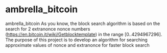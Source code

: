 # ambrella_bitcoin
ambrella_bitcoin
As you know, the block search algorithm is based on the search for 2 extranonce nonce numbers (https://en.bitcoin.it/wiki/Getblocktemplate) in the range [0..4294967296]. The purpose of this project is to develop an algorithm for searching approximate values ​​of nonce and extranonce for faster block search
